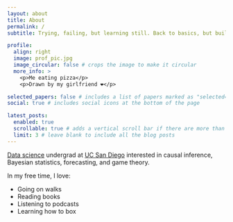 ```yaml
---
layout: about
title: About
permalink: /
subtitle: Trying, failing, but learning still. Back to basics, but building skill.

profile:
  align: right
  image: prof_pic.jpg
  image_circular: false # crops the image to make it circular
  more_info: >
    <p>Me eating pizza</p>
    <p>Drawn by my girlfriend ❤️</p>

selected_papers: false # includes a list of papers marked as "selected={true}"
social: true # includes social icons at the bottom of the page

latest_posts:
  enabled: true
  scrollable: true # adds a vertical scroll bar if there are more than 3 new posts items
  limit: 3 # leave blank to include all the blog posts
---
```


[Data science](https://datascience.ucsd.edu/) undergrad at [UC San Diego](https://ucsd.edu/) interested in causal inference, Bayesian statistics, forecasting, and game theory.

In my free time, I love:
- Going on walks
- Reading books
- Listening to podcasts
- Learning how to box
